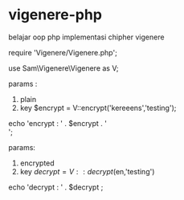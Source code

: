 # vigenere-php
belajar oop php implementasi chipher vigenere

require 'Vigenere/Vigenere.php';

use Sam\Vigenere\Vigenere as V;

params : 
1. plain
2. key
$encrypt = V::encrypt('kereeens','testing');

echo 'encrypt : ' . $encrypt . '<br>';

params:
1. encrypted
2. key 
$decrypt = V::decrypt($en,'testing')

echo 'decrypt : ' . $decrypt ;
